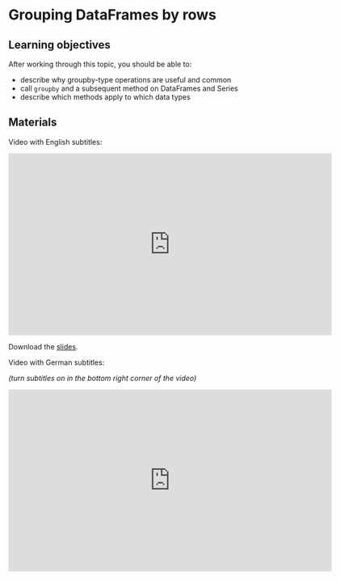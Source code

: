 # Grouping DataFrames by rows

## Learning objectives

After working through this topic, you should be able to:

- describe why groupby-type operations are useful and common
- call `groupby` and a subsequent method on DataFrames and Series
- describe which methods apply to which data types

## Materials

Video with English subtitles:

<iframe
  src="https://electure.uni-bonn.de/paella7/ui/watch.html?id=35a0a6c4-6fd6-46f5-b65c-4b287c802a69"
  width="640"
  height="360"
  frameborder="0"
  allowfullscreen
></iframe>

Download the [slides](pandas_basics-groupby.pdf).

Video with German subtitles:

*(turn subtitles on in the bottom right corner of the video)*

<iframe
  src="https://electure.uni-bonn.de/paella7/ui/watch.html?id=60fbfc21-6d6d-4189-8949-09ced7522373"
  width="640"
  height="360"
  frameborder="0"
  allowfullscreen
></iframe>
